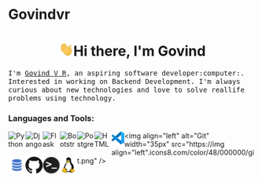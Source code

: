 # Govindvr
<h1 align="center"> <img src="https://raw.githubusercontent.com/ABSphreak/ABSphreak/master/gifs/Hi.gif" width="30px">Hi there, I'm Govind</h1>

 <samp>
    I'm <a href="https://www.linkedin.com/in/govindvr/">Govind V R</a>, an aspiring software developer:computer:. Interested in working on Backend Development. I'm always curious about new technologies and love to solve reallife problems using technology.
  </samp>

  ### Languages and Tools:
<img  align="left" src="https://github.com/get-icon/geticon/raw/master/icons/python.svg" alt="Python" width="35px" height="35px"></a>
<img  align="left" src="https://github.com/get-icon/geticon/raw/master/icons/django.svg" alt="Django" width="35px" height="35px"></a>
<img  align="left" src="https://github.com/get-icon/geticon/raw/master/icons/flask.svg" alt="Flask" width="35px" height="35px"></a>
<img  align="left" src="https://github.com/get-icon/geticon/raw/master/icons/bootstrap.svg" alt="Bootstrap" width="35px" height="35px"></a>
<img  align="left" src="https://github.com/get-icon/geticon/raw/master/icons/postgresql.svg" alt="PostgreSQL" width="35px" height="35px"></a>
<img  align="left" src="https://github.com/get-icon/geticon/raw/master/icons/html-5.svg" alt="HTML5" width="35px" height="35px"></a>
<img  align="left" alt="Visual Studio Code" width="26px" src="https://raw.githubusercontent.com/github/explore/80688e429a7d4ef2fca1e82350fe8e3517d3494d/topics/visual-studio-code/visual-studio-code.png" />
<img  align="left" alt="Git" width="35px" src="https://img  align="left".icons8.com/color/48/000000/git.png" />
<img  align="left" alt="SQL" width="35px" src="https://raw.githubusercontent.com/github/explore/80688e429a7d4ef2fca1e82350fe8e3517d3494d/topics/sql/sql.png">
<img  align="left" alt="GitHub" width="35px" src="https://raw.githubusercontent.com/github/explore/78df643247d429f6cc873026c0622819ad797942/topics/github/github.png" />
<img  align="left" alt="Terminal" width="35px" src="https://raw.githubusercontent.com/github/explore/d92924b1d925bb134e308bd29c9de6c302ed3beb/topics/terminal/terminal.png" />
<img  align="left" alt="Linux" width="35px" src="https://raw.githubusercontent.com/github/explore/80688e429a7d4ef2fca1e82350fe8e3517d3494d/topics/linux/linux.png">
